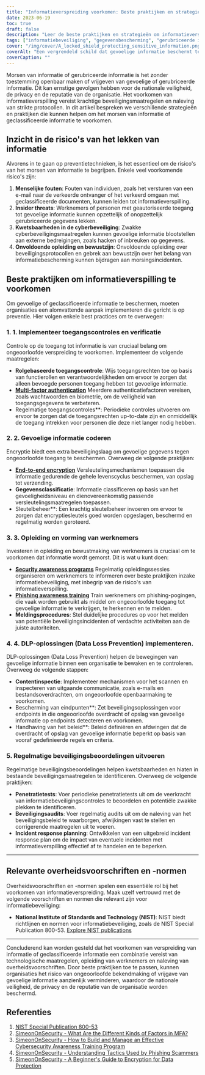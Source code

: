 ```yaml
---
title: "Informatieverspreiding voorkomen: Beste praktijken en strategieën voor een betere beveiliging"
date: 2023-06-19
toc: true
draft: false
description: "Leer de beste praktijken en strategieën om informatieverspreiding te voorkomen en gevoelige gegevens te beveiligen, zodat een betere beveiliging en bescherming wordt gewaarborgd."
tags: ["informatiebeveiliging", "gegevensbescherming", "gerubriceerde informatie", "gemorste informatie", "preventiestrategieën", "beste praktijken", "toegangscontroles", "encryptie", "werknemersopleiding", "cyberbeveiliging", "preventie van gegevensverlies", "veiligheidsbeoordelingen", "overheidsvoorschriften", "NIST", "bedreigingen van binnenuit", "kwetsbaarheden op het gebied van cyberbeveiliging", "menselijke fout", "bewustwordingsprogramma's", "phishing-bewustzijn", "DLP-oplossingen", "rolgebaseerde toegangscontrole", "multi-factor authenticatie", "beheer van encryptiesleutels", "bescherming van eindpunten", "inhoudscontrole", "veiligheidscontroles", "penetratietesten", "planning van incidentenbestrijding", "veiligheidsprotocollen", "informatiebeveiliging"]
cover: "/img/cover/A_locked_shield_protecting_sensitive_information.png"
coverAlt: "Een vergrendeld schild dat gevoelige informatie beschermt tegen ongeoorloofde toegang."
coverCaption: ""
---
```


Morsen van informatie of gerubriceerde informatie is het zonder toestemming openbaar maken of vrijgeven van gevoelige of gerubriceerde informatie. Dit kan ernstige gevolgen hebben voor de nationale veiligheid, de privacy en de reputatie van de organisatie. Het voorkomen van informatieverspilling vereist krachtige beveiligingsmaatregelen en naleving van strikte protocollen. In dit artikel bespreken we verschillende strategieën en praktijken die kunnen helpen om het morsen van informatie of geclassificeerde informatie te voorkomen.

## Inzicht in de risico's van het lekken van informatie

Alvorens in te gaan op preventietechnieken, is het essentieel om de risico's van het morsen van informatie te begrijpen. Enkele veel voorkomende risico's zijn:

1. **Menselijke fouten**: Fouten van individuen, zoals het versturen van een e-mail naar de verkeerde ontvanger of het verkeerd omgaan met geclassificeerde documenten, kunnen leiden tot informatieverspilling.
2. **Insider threats**: Werknemers of personen met geautoriseerde toegang tot gevoelige informatie kunnen opzettelijk of onopzettelijk gerubriceerde gegevens lekken.
3. **Kwetsbaarheden in de cyberbeveiliging**: Zwakke cyberbeveiligingsmaatregelen kunnen gevoelige informatie blootstellen aan externe bedreigingen, zoals hacken of inbreuken op gegevens.
4. **Onvoldoende opleiding en bewustzijn**: Onvoldoende opleiding over beveiligingsprotocollen en gebrek aan bewustzijn over het belang van informatiebescherming kunnen bijdragen aan morsingsincidenten.

## Beste praktijken om informatieverspilling te voorkomen

Om gevoelige of geclassificeerde informatie te beschermen, moeten organisaties een alomvattende aanpak implementeren die gericht is op preventie. Hier volgen enkele best practices om te overwegen:

### 1. 1. Implementeer toegangscontroles en verificatie

Controle op de toegang tot informatie is van cruciaal belang om ongeoorloofde verspreiding te voorkomen. Implementeer de volgende maatregelen:

- **Rolgebaseerde toegangscontrole**: Wijs toegangsrechten toe op basis van functierollen en verantwoordelijkheden om ervoor te zorgen dat alleen bevoegde personen toegang hebben tot gevoelige informatie.
- [**Multi-factor authentication**](https://simeononsecurity.ch/articles/what-are-the-diferent-kinds-of-factors-in-mfa/) Meerdere authenticatiefactoren vereisen, zoals wachtwoorden en biometrie, om de veiligheid van toegangsgegevens te verbeteren.
- Regelmatige toegangscontroles**: Periodieke controles uitvoeren om ervoor te zorgen dat de toegangsrechten up-to-date zijn en onmiddellijk de toegang intrekken voor personen die deze niet langer nodig hebben.

### 2. 2. Gevoelige informatie coderen

Encryptie biedt een extra beveiligingslaag om gevoelige gegevens tegen ongeoorloofde toegang te beschermen. Overweeg de volgende praktijken:

- [**End-to-end encryption**](https://simeononsecurity.ch/articles/a-beginners-guide-to-using-encryption-for-data-protection/) Versleutelingsmechanismen toepassen die informatie gedurende de gehele levenscyclus beschermen, van opslag tot verzending.
- **Gegevensclassificatie**: Informatie classificeren op basis van het gevoeligheidsniveau en dienovereenkomstig passende versleutelingsmaatregelen toepassen.
- Sleutelbeheer**: Een krachtig sleutelbeheer invoeren om ervoor te zorgen dat encryptiesleutels goed worden opgeslagen, beschermd en regelmatig worden geroteerd.

### 3. 3. Opleiding en vorming van werknemers

Investeren in opleiding en bewustmaking van werknemers is cruciaal om te voorkomen dat informatie wordt gemorst. Dit is wat u kunt doen:

- [**Security awareness programs**](https://simeononsecurity.ch/articles/how-to-build-and-manage-an-effective-cybersecurity-awareness-training-program/) Regelmatig opleidingssessies organiseren om werknemers te informeren over beste praktijken inzake informatiebeveiliging, met inbegrip van de risico's van informatieverspilling.
- [**Phishing awareness training**](https://simeononsecurity.ch/articles/understanding-tactics-used-by-phising-scammers/) Train werknemers om phishing-pogingen, die vaak worden gebruikt als middel om ongeoorloofde toegang tot gevoelige informatie te verkrijgen, te herkennen en te melden.
- **Meldingsprocedures**: Stel duidelijke procedures op voor het melden van potentiële beveiligingsincidenten of verdachte activiteiten aan de juiste autoriteiten.

### 4. 4. DLP-oplossingen (Data Loss Prevention) implementeren.

DLP-oplossingen (Data Loss Prevention) helpen de bewegingen van gevoelige informatie binnen een organisatie te bewaken en te controleren. Overweeg de volgende stappen:

- **Contentinspectie**: Implementeer mechanismen voor het scannen en inspecteren van uitgaande communicatie, zoals e-mails en bestandsoverdrachten, om ongeoorloofde openbaarmaking te voorkomen.
- Bescherming van eindpunten**: Zet beveiligingsoplossingen voor endpoints in die ongeoorloofde overdracht of opslag van gevoelige informatie op endpoints detecteren en voorkomen.
- Handhaving van het beleid**: Beleid definiëren en afdwingen dat de overdracht of opslag van gevoelige informatie beperkt op basis van vooraf gedefinieerde regels en criteria.

### 5. Regelmatige beveiligingsbeoordelingen uitvoeren

Regelmatige beveiligingsbeoordelingen helpen kwetsbaarheden en hiaten in bestaande beveiligingsmaatregelen te identificeren. Overweeg de volgende praktijken:

- **Penetratietests**: Voer periodieke penetratietests uit om de veerkracht van informatiebeveiligingscontroles te beoordelen en potentiële zwakke plekken te identificeren.
- **Beveiligingsaudits**: Voer regelmatig audits uit om de naleving van het beveiligingsbeleid te waarborgen, afwijkingen vast te stellen en corrigerende maatregelen uit te voeren.
- **Incident response planning**: Ontwikkelen van een uitgebreid incident response plan om de impact van eventuele incidenten met informatieverspilling effectief af te handelen en te beperken.

______

## Relevante overheidsvoorschriften en -normen

Overheidsvoorschriften en -normen spelen een essentiële rol bij het voorkomen van informatieverspreiding. Maak uzelf vertrouwd met de volgende voorschriften en normen die relevant zijn voor informatiebeveiliging:

- **National Institute of Standards and Technology (NIST)**: NIST biedt richtlijnen en normen voor informatiebeveiliging, zoals de NIST Special Publication 800-53. [Explore NIST publications](https://csrc.nist.gov/publications/detail/sp/800-53/rev-5/final)

______

Concluderend kan worden gesteld dat het voorkomen van verspreiding van informatie of geclassificeerde informatie een combinatie vereist van technologische maatregelen, opleiding van werknemers en naleving van overheidsvoorschriften. Door beste praktijken toe te passen, kunnen organisaties het risico van ongeoorloofde bekendmaking of vrijgave van gevoelige informatie aanzienlijk verminderen, waardoor de nationale veiligheid, de privacy en de reputatie van de organisatie worden beschermd.

## Referenties

1. [NIST Special Publication 800-53](https://csrc.nist.gov/publications/detail/sp/800-53/rev-5/final)
2. [SimeonOnSecurity - What Are the Different Kinds of Factors in MFA?](https://simeononsecurity.ch/articles/what-are-the-diferent-kinds-of-factors-in-mfa/)
3. [SimeonOnSecurity - How to Build and Manage an Effective Cybersecurity Awareness Training Program](https://simeononsecurity.ch/articles/how-to-build-and-manage-an-effective-cybersecurity-awareness-training-program/)
4. [SimeonOnSecurity - Understanding Tactics Used by Phishing Scammers](https://simeononsecurity.ch/articles/understanding-tactics-used-by-phising-scammers/)
5. [SimeonOnSecurity - A Beginner's Guide to Encryption for Data Protection](https://simeononsecurity.ch/articles/a-beginners-guide-to-using-encryption-for-data-protection/)
